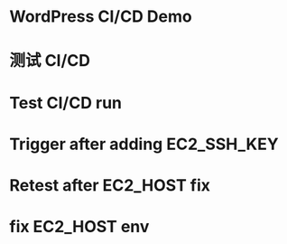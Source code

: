 # WordPress CI/CD Demo
# 测试 CI/CD
# Test CI/CD run
# Trigger after adding EC2_SSH_KEY
# Retest after EC2_HOST fix
# fix EC2_HOST env
